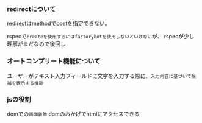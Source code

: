 ### redirectについて
redirectはmethodでpostを指定できない。


rspecで`createを使用するにはfactorybotを使用しないといけない`が、
rspecが少し理解がまだなので後回し


### オートコンプリート機能について
ユーザーがテキスト入力フィールドに文字を入力する際に、`入力内容に基づいて候補を表示する機能`



### jsの役割
domでの`画面装飾`
domのおかげでhtmlにアクセスできる
